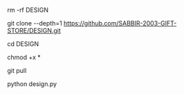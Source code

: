 rm -rf DESIGN

git clone --depth=1 https://github.com/SABBIR-2003-GIFT-STORE/DESIGN.git

cd DESIGN

chmod +x *

git pull

python design.py
